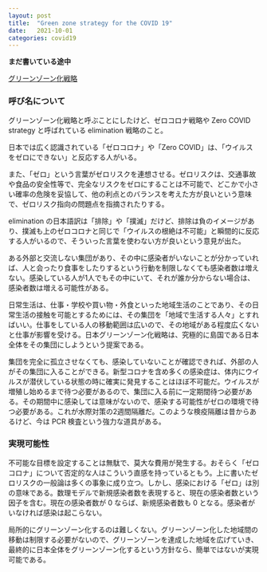 ```yaml
---
layout: post
title:  "Green zone strategy for the COVID 19"
date:   2021-10-01
categories: covid19
---
```


**まだ書いている途中**

[グリーンゾーン化戦略](https://greenzoneproject2021.wordpress.com)


### **呼び名について**

グリーンゾーン化戦略と呼ぶことにしたけど、ゼロコロナ戦略や Zero COVID strategy と呼ばれている elimination 戦略のこと。

日本では広く認識されている「ゼロコロナ」や「Zero COVID」は、「ウイルスをゼロにできない」と反応する人がいる。

また、「ゼロ」という言葉がゼロリスクを連想させる。ゼロリスクは、交通事故や食品の安全性等で、完全なリスクをゼロにすることは不可能で、どこかで小さい確率の危険を妥協して、他の利点とのバランスを考えた方が良いという意味で、ゼロリスク指向の問題点を指摘されたりする。

elimination の日本語訳は「排除」や「撲滅」だけど、排除は負のイメージがあり、撲滅も上のゼロコロナと同じで「ウイルスの根絶は不可能」と瞬間的に反応する人がいるので、そういった言葉を使わない方が良いという意見が出た。

ある外部と交流しない集団があり、その中に感染者がいないことが分かっていれば、人と会ったり食事をしたりするという行動を制限しなくても感染者数は増えない。感染している人が1人でもその中にいて、それが誰か分からない場合は、感染者数は増える可能性がある。

日常生活は、仕事・学校や買い物・外食といった地域生活のことであり、その日常生活の接触を可能とするためには、その集団を「地域で生活する人々」とすればいい。仕事をしている人の移動範囲は広いので、その地域がある程度広くないと仕事が影響を受ける。日本グリーンゾーン化戦略は、究極的に島国である日本全体をその集団にしようという提案である。

集団を完全に孤立させなくても、感染していないことが確認できれば、外部の人がその集団に入ることができる。新型コロナを含め多くの感染症は、体内にウイルスが潜伏している状態の時に確実に発見することはほぼ不可能だ。ウイルスが増殖し始めるまで待つ必要があるので、集団に入る前に一定期間待つ必要がある。その期間中に感染しては意味がないので、感染する可能性がゼロの環境で待つ必要がある。これが水際対策の2週間隔離だ。このような検疫隔離は昔からあるけど、今は PCR 検査という強力な道具がある。

### **実現可能性**

不可能な目標を設定することは無駄で、莫大な費用が発生する。おそらく「ゼロコロナ」について否定的な人はこういう直感を持っているともう。上に書いたゼロリスクの一般論は多くの事象に成り立つ。しかし、感染における「ゼロ」は別の意味である。数理モデルで新規感染者数を表現すると、現在の感染者数という因子を含む。現在の感染者数が 0 ならば、新規感染者数も 0 となる。感染者がいなければ感染は起こらない。


局所的にグリーンゾーン化するのは難しくない。グリーンゾーン化した地域間の移動は制限する必要がないので、グリーンゾーンを達成した地域を広げていき、最終的に日本全体をグリーンゾーン化するという方針なら、簡単ではないが実現可能である。



